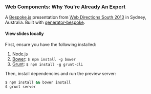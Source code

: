 ### Web Components: Why You're Already An Expert

A [Bespoke.js](http://markdalgleish.com/projects/bespoke.js) presentation from [Web Directions South 2013](webdirections.org/wds13/) in Sydney, Australia. Built with [generator-bespoke](https://github.com/markdalgleish/generator-bespoke).

#### View slides locally

First, ensure you have the following installed:

1. [Node.js](http://nodejs.org)
2. [Bower](http://bower.io): `$ npm install -g bower`
3. [Grunt](http://gruntjs.com): `$ npm install -g grunt-cli`

Then, install dependencies and run the preview server:

```bash
$ npm install && bower install
$ grunt server
```
